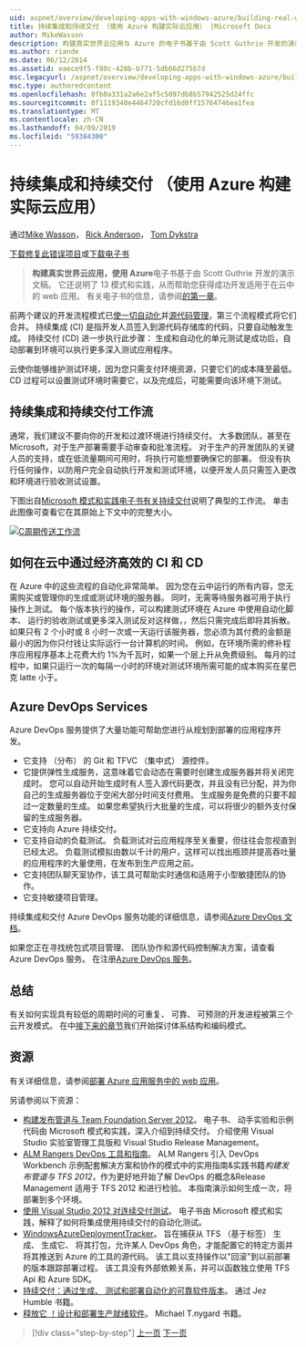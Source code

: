 ```yaml
---
uid: aspnet/overview/developing-apps-with-windows-azure/building-real-world-cloud-apps-with-windows-azure/continuous-integration-and-continuous-delivery
title: 持续集成和持续交付 （使用 Azure 构建实际云应用） |Microsoft Docs
author: MikeWasson
description: 构建真实世界云应用与 Azure 的电子书基于由 Scott Guthrie 开发的演示文稿。 它还说明了 13 模式和实践可以他...
ms.author: riande
ms.date: 06/12/2014
ms.assetid: eaece9f5-f80c-428b-b771-5db66d275b7d
msc.legacyurl: /aspnet/overview/developing-apps-with-windows-azure/building-real-world-cloud-apps-with-windows-azure/continuous-integration-and-continuous-delivery
msc.type: authoredcontent
ms.openlocfilehash: 0fb0a331a2a6e2af5c5097db8b57942525d24ffc
ms.sourcegitcommit: 0f1119340e4464720cfd16d0ff15764746ea1fea
ms.translationtype: MT
ms.contentlocale: zh-CN
ms.lasthandoff: 04/09/2019
ms.locfileid: "59384300"
---
```

# <a name="continuous-integration-and-continuous-delivery-building-real-world-cloud-apps-with-azure"></a>持续集成和持续交付 （使用 Azure 构建实际云应用）

通过[Mike Wasson](https://github.com/MikeWasson)， [Rick Anderson]((https://twitter.com/RickAndMSFT))， [Tom Dykstra](https://github.com/tdykstra)

[下载修复此错误项目](http://code.msdn.microsoft.com/Fix-It-app-for-Building-cdd80df4)或[下载电子书](http://blogs.msdn.com/b/microsoft_press/archive/2014/07/23/free-ebook-building-cloud-apps-with-microsoft-azure.aspx)

> **构建真实世界云应用，使用 Azure**电子书基于由 Scott Guthrie 开发的演示文稿。 它还说明了 13 模式和实践，从而帮助您获得成功开发适用于在云中的 web 应用。 有关电子书的信息，请参阅[的第一章](introduction.md)。


前两个建议的开发流程模式已[使一切自动化](automate-everything.md)并[源代码管理](source-control.md)，第三个流程模式将它们合并。 持续集成 (CI) 是指开发人员签入到源代码存储库的代码，只要自动触发生成。 持续交付 (CD) 进一步执行此步骤： 生成和自动化的单元测试是成功后，自动部署到环境可以执行更多深入测试应用程序。

云使你能够维护测试环境，因为您只需支付环境资源，只要它们的成本降至最低。 CD 过程可以设置测试环境时需要它，以及完成后，可能需要向该环境下测试。

## <a name="continuous-integration-and-continuous-delivery-workflow"></a>持续集成和持续交付工作流

通常，我们建议不要向你的开发和过渡环境进行持续交付。 大多数团队，甚至在 Microsoft，对于生产部署需要手动审查和批准流程。 对于生产的开发团队的关键人员的支持，或在低流量期间可用时，将执行可能想要确保它的部署。 但没有执行任何操作，以防用户完全自动执行开发和测试环境，以便开发人员只需签入更改和环境进行验收测试设置。

下图出自[Microsoft 模式和实践电子书有关持续交付](https://aka.ms/ReleasePipeline)说明了典型的工作流。 单击此图像可查看它在其原始上下文中的完整大小。

[![C周期传送工作流](continuous-integration-and-continuous-delivery/_static/image1.png)](https://msdn.microsoft.com/library/dn449955.aspx)

## <a name="how-the-cloud-enables-cost-effective-ci-and-cd"></a>如何在云中通过经济高效的 CI 和 CD

在 Azure 中的这些流程的自动化非常简单。 因为您在云中运行的所有内容，您无需购买或管理你的生成或测试环境的服务器。 同时，无需等待服务器可用于执行操作上测试。 每个版本执行的操作，可以构建测试环境在 Azure 中使用自动化脚本、 运行的验收测试或更多深入测试反对这样做，，然后只需完成后即将其拆散。 如果只有 2 个小时或 8 小时一次或一天运行该服务器，您必须为其付费的金额是最小的因为你只付钱让实际运行一台计算机的时间。 例如，在环境所需的修补程序应用程序基本上花费大约 1%为千瓦时，如果一个层上升从免费级别。 每月的过程中，如果只运行一次的每隔一小时的环境对测试环境所需可能的成本购买在星巴克 latte 小于。

## <a name="azure-devops-services"></a>Azure DevOps Services 

Azure DevOps 服务提供了大量功能可帮助您进行从规划到部署的应用程序开发。

- 它支持 （分布） 的 Git 和 TFVC （集中式） 源控件。
- 它提供弹性生成服务，这意味着它会动态在需要时创建生成服务器并将关闭完成时。 您可以自动开始生成时有人签入源代码更改，并且没有已分配，并为你自己的生成服务器位于空闲大部分时间支付费用。 生成服务是免费的只要不超过一定数量的生成。 如果您希望执行大批量的生成，可以将很少的额外支付保留的生成服务器。
- 它支持向 Azure 持续交付。
- 它支持自动的负载测试。 负载测试对云应用程序至关重要，但往往会忽视直到已经太迟。 负载测试模拟由数以千计的用户，这样可以找出瓶颈并提高吞吐量的应用程序的大量使用，在发布到生产应用之前。
- 它支持团队聊天室协作，该工具可帮助实时通信和适用于小型敏捷团队的协作。
- 它支持敏捷项目管理。


持续集成和交付 Azure DevOps 服务功能的详细信息，请参阅[Azure DevOps 文档](/azure/devops/index)。

如果您正在寻找统包式项目管理、 团队协作和源代码控制解决方案，请查看 Azure DevOps 服务。 在注册[Azure DevOps 服务](https://dev.azure.com/)。

## <a name="summary"></a>总结

有关如何实现具有较低的周期时间的可重复、 可靠、 可预测的开发进程被第三个云开发模式。 在中[接下来的章节](web-development-best-practices.md)我们开始探讨体系结构和编码模式。

## <a name="resources"></a>资源

有关详细信息，请参阅[部署 Azure 应用服务中的 web 应用](https://azure.microsoft.com/documentation/articles/web-sites-deploy/)。

另请参阅以下资源：

- [构建发布管道与 Team Foundation Server 2012](https://aka.ms/ReleasePipeline)。 电子书、 动手实验和示例代码由 Microsoft 模式和实践，深入介绍到持续交付。 介绍使用 Visual Studio 实验室管理工具版和 Visual Studio Release Management。
- [ALM Rangers DevOps 工具和指南](https://aka.ms/vsarsolutions/)。 ALM Rangers 引入 DevOps Workbench 示例配套解决方案和协作的模式中的实用指南&amp;实践书籍*构建发布管道与 TFS 2012*，作为更好地开始了解 DevOps 的概念&amp;Release Management 适用于 TFS 2012 和进行检验。 本指南演示如何生成一次，将部署到多个环境。
- [使用 Visual Studio 2012 对连续交付测试](https://msdn.microsoft.com/library/jj159345.aspx)。 电子书由 Microsoft 模式和实践，解释了如何将集成使用持续交付的自动化测试。
- [WindowsAzureDeploymentTracker](https://github.com/RyanTBerry/WindowsAzureDeploymentTracker)。 旨在捕获从 TFS （基于标签） 生成、 生成它、 将其打包，允许某人 DevOps 角色，才能配置它的特定方面并将其推送到 Azure 的工具的源代码。 该工具以支持操作以"回滚"到以前部署的版本跟踪部署过程。 该工具没有外部依赖关系，并可以函数独立使用 TFS Api 和 Azure SDK。
- [持续交付：通过生成、 测试和部署自动化的可靠软件版本](https://www.amazon.com/Continuous-Delivery-Deployment-Automation-Addison-Wesley/dp/0321601912/ref=sr_1_1?s=books&amp;ie=UTF8&amp;qid=1377126361)。 通过 Jez Humble 书籍。
- [释放它 ！设计和部署生产就绪软件](https://www.amazon.com/Release-It-Production-Ready-Pragmatic-Programmers/dp/0978739213)。 Michael T.nygard 书籍。

> [!div class="step-by-step"]
> [上一页](source-control.md)
> [下一页](web-development-best-practices.md)
